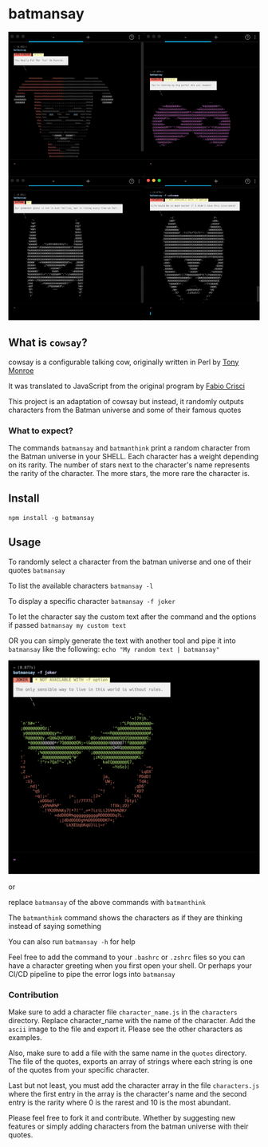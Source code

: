 # batmansay

![BATMAN](https://github.com/meeshh/batmansay/blob/main/images/screenshot_mosaique.png?raw=true)

## What is `cowsay`?
cowsay is a configurable talking cow, originally written in Perl by [Tony Monroe](https://github.com/tnalpgge/rank-amateur-cowsay)

It was translated to JavaScript from the original program by [Fabio Crisci](https://github.com/piuccio/cowsay)

This project is an adaptation of cowsay but instead, it randomly outputs characters from the Batman universe and some of their famous quotes

### What to expect?

The commands `batmansay` and `batmanthink` print a random character from the Batman universe in your SHELL. Each character has a weight depending on its rarity. The number of stars next to the character's name represents the rarity of the character. The more stars, the more rare the character is.


## Install

    npm install -g batmansay

## Usage

  To randomly select a character from the batman universe and one of their quotes
    `batmansay`

  To list the available characters
    `batmansay -l`

  To display a specific character
    `batmansay -f joker`

  To let the character say the custom text after the command and the options if passed
    `batmansay my custom text` 
  
  OR you can simply generate the text with another tool and pipe it into `batmansay` like the following: `echo "My random text | batmansay"`

  ![JOKER](https://github.com/meeshh/batmansay/blob/main/images/screenshot_joker.png?raw=true)

or

  replace `batmansay` of the above commands with `batmanthink`

The `batmanthink` command shows the characters as if they are thinking instead of saying something

You can also run `batmansay -h` for help

Feel free to add the command to your `.bashrc` or `.zshrc` files so you can have a character greeting when you first open your shell. Or perhaps your CI/CD pipeline to pipe the error logs into `batmansay`

### Contribution

Make sure to add a character file `character_name.js` in the `characters` directory. Replace character_name with the name of the character. Add the `ascii` image to the file and export it. Please see the other characters as examples.

Also, make sure to add a file with the same name in the `quotes` directory. The file of the quotes, exports an array of strings where each string is one of the quotes from your specific character.

Last but not least, you must add the character array in the file `characters.js` where the first entry in the array is the character's name and the second entry is the rarity where 0 is the rarest and 10 is the most abundant.

Please feel free to fork it and contribute. Whether by suggesting new features or simply adding characters from the batman universe with their quotes.